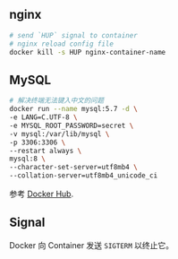 ## nginx

```sh
# send `HUP` signal to container
# nginx reload config file
docker kill -s HUP nginx-container-name
```

## MySQL

```sh
# 解决终端无法键入中文的问题
docker run --name mysql:5.7 -d \
-e LANG=C.UTF-8 \
-e MYSQL_ROOT_PASSWORD=secret \
-v mysql:/var/lib/mysql \
-p 3306:3306 \
--restart always \
mysql:8 \
--character-set-server=utf8mb4 \
--collation-server=utf8mb4_unicode_ci
```

参考 [Docker Hub](https://hub.docker.com/_/debian#locales).

## Signal

Docker 向 Container 发送 `SIGTERM` 以终止它。
